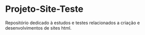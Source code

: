 # Projeto-Site-Teste
 Repositório dedicado à estudos e testes relacionados a criação e desenvolvimentos de sites html.
